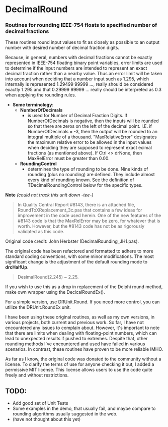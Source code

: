 # DecimalRound

### Routines for rounding IEEE-754 floats to specified number of decimal fractions

These routines round input values to fit as closely as possible to an
output number with desired number of decimal fraction digits.

Because, in general, numbers with decimal fractions cannot be exactly
represented in IEEE-754 floating binary point variables, error limits
are used to determine if the input numbers are intended to represent an
exact decimal fraction rather than a nearby value.   Thus an error limit
will be taken into account when deciding that a number input such as
1.295, which internally is represented 1.29499 99999 …, really should
be considered exactly 1.295 and that 0.29999 99999 ... really should
be interpreted as 0.3 when applying the rounding rules.

- **Some terminology**:
  - **NumberOfDecimals**
      - is used for Number of Decimal Fraction Digits.  If NumberOfDecimals is  negative, then the inputs will be rounded so that there are zeros on the left of the decimal point.  I.E. if NumberOfDecimals = -3, then the output will be rounded to an integral multiple of a thousand. "MaxRelativeError" designates the maximum relative error to be allowed in the input values when deciding they are supposed to represent exact ecimal fractions (as mentioned above). If Ctrl <> drNone, then MaxRelError must be greater than 0.00.
  - **RoundingControl**
      -  determines the type of rounding to be done.  Nine kinds of rounding (plus no rounding) are defined.  They include almost every kind of rounding known.  See the definition of TDecimalRoundingControl below for the specific types.

 **Note** _(could not track this unit down -tee-)_
 > In Quality Central Report #8143, there is an attached file, RoundToXReplacement_3c.pas that contains 
 > a few ideas for improvement in the code used herein.  One of the new features of the #8143 code is 
 > that the MaxRelError may be  zero, for whatever that is worth. However, but the #8143 code has not be 
 > as rigorously validated as this code.

Original code credit: John Herbster (DecimalRounding_JH1.pas).

The original code has been refactored and formatted to adhere to more standard coding conventions, with some minor modifications. The most significant change is the adjustment of the default rounding mode to **drcHalfUp**. 

> DesimalRound(2.245) ~ 2.25. 

If you wish to use this as a drop in replacement of the Delphi round method, make own wrapper using the DecicalRoundEx().

For a simple version, use DRUnit.Round. If you need more control, you can utilize the DRUnit.RoundEx unit.

I have been using these original routines, as well as my own versions, in various projects, both current and previous work. So far, I have not encountered any issues to complain about. However, it's important to note that there are limits when dealing with floating-point numbers, which can lead to unexpected results if pushed to extremes. Despite that, other rounding methods I've encountered and used have failed in various scenarios. In contrast, these routines have proven to be more reliable IMHO.

As far as I know, the original code was donated to the community without a license. To clarify the terms of use for anyone checking it out, I added a permissive MIT license. This license allows users to use the code quite freely and without restrictions.

## TODO:
- Add good set of Unit Tests
- Some examples in the demo, that usually fail, and maybe compare to rounding algorithms usually suggested in the web.
- (have not thought about this yet)
 

